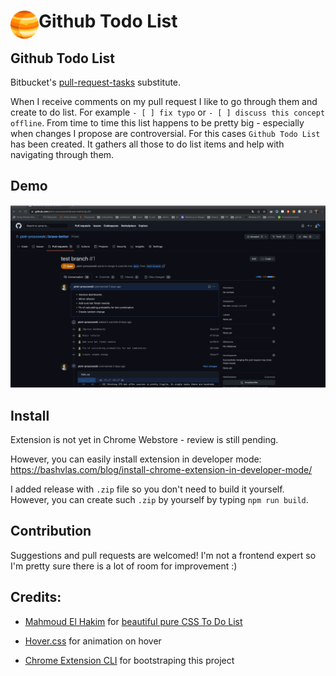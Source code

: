 # <img src="public/icons/icon_48.png" width="45" align="left"> Github Todo List

## Github Todo List
Bitbucket's [pull-request-tasks](https://bitbucket.org/blog/introducing-pull-request-tasks) substitute. 


When I receive comments on my pull request I like to go through them and create to do list. For example `- [ ] fix typo` or `- [ ] discuss this concept offline`. From time to time this list happens to be pretty big - especially when changes I propose are controversial. For this cases `Github Todo List` has been created. It gathers all those to do list items and help with navigating through them.

## Demo
![Demo](./demo.gif)

## Install

Extension is not yet in Chrome Webstore - review is still pending. 

However, you can easily install extension in developer mode: https://bashvlas.com/blog/install-chrome-extension-in-developer-mode/

I added release with `.zip` file so you don't need to build it yourself. However, you can create such `.zip` by yourself by typing `npm run build`.

## Contribution

Suggestions and pull requests are welcomed! I'm not a frontend expert so I'm pretty sure there is a lot of room for improvement :) 

## Credits:
- [Mahmoud El Hakim](https://codepen.io/elhakimdev) for [beautiful pure CSS To Do List](https://codepen.io/elhakimdev/pen/qVyqvB)
- [Hover.css](https://ianlunn.github.io/Hover/) for animation on hover

- [Chrome Extension CLI](https://github.com/dutiyesh/chrome-extension-cli) for bootstraping this project

